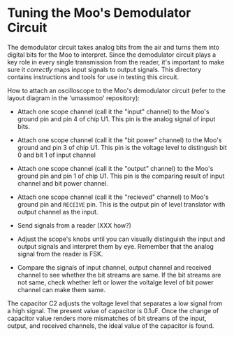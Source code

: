 # Tuning the Moo's Demodulator Circuit

The demodulator circuit takes analog bits from the air and turns them into
digital bits for the Moo to interpret.  Since the demodulator circuit plays a
key role in every single transmission from the reader, it's important to make
sure it *correctly* maps input signals to output signals.  This directory
contains instructions and tools for use in testing this circuit.

How to attach an oscilloscope to the Moo's demodulator circuit (refer to the
layout diagram in the 'umassmoo' repository):

* Attach one scope channel (call it the "input" channel) to the Moo's ground
  pin and pin 4 of chip U1. This pin is the analog signal of input bits.

* Attach one scope channel (call it the "bit power" channel) to the Moo's
  ground and pin 3 of chip U1. This pin is the voltage level to distingush bit
  0 and bit 1 of input channel

* Attach one scope channel (call it the "output" channel) to the Moo's
  ground pin and pin 1 of chip U1. This pin is the comparing result of input
  channel and bit power channel.

* Attach one scope channel (call it the "recieved" channel) to Moo's ground pin
  and `RECEIVE` pin. This is the output pin of level translator with output
  channel as the input.

* Send signals from a reader (XXX how?)

* Adjust the scope's knobs until you can visually distinguish the input and
  output signals and interpret them by eye.  Remember that the analog signal
  from the reader is FSK.

* Compare the signals of input channel, output channel and received channel to
  see whether the bit streams are same. If the bit streams are not same, check
  whether left or lower the voltalge level of bit power channel can make them
  same.

The capacitor C2 adjusts the voltage level that separates a low signal from a
high signal.  The present value of capacitor is 0.1uF.  Once the change of
capacitor value renders more mismatches of bit streams of the input, output,
and received channels, the ideal value of the capacitor is found.
